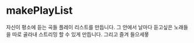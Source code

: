 # makePlayList

자신이 평소에 듣는 곡들 플레이 리스트를 만듭니다.
그 안에서 날마다 듣고싶은 노래들을 따로 골라내 스트리밍 할 수 있게 만듭니다.
그리고 즐겨 들으세욯
